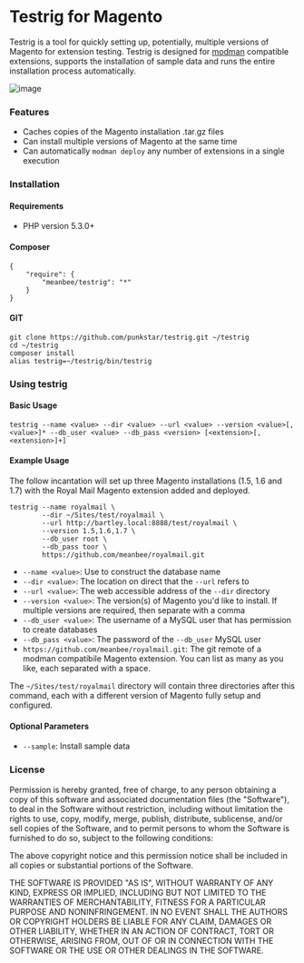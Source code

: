 # Testrig for Magento
Testrig is a tool for quickly setting up, potentially, multiple versions of Magento for extension testing.  Testrig is designed for [modman](https://github.com/colinmollenhour/modman) compatible extensions, supports the installation of sample data and runs the entire installation process automatically.

![image](http://up.nicksays.co.uk/image/3h0G052l0j3D/Screen%20Shot%202012-11-26%20at%2022.31.37.png)

### Features

* Caches copies of the Magento installation .tar.gz files
* Can install multiple versions of Magento at the same time
* Can automatically `modman deploy` any number of extensions in a single execution

### Installation

#### Requirements

* PHP version 5.3.0+

#### Composer

    {
        "require": {
            "meanbee/testrig": "*"
        }
    }


#### GIT

    git clone https://github.com/punkstar/testrig.git ~/testrig
    cd ~/testrig
    composer install
    alias testrig=~/testrig/bin/testrig

### Using testrig

#### Basic Usage

    testrig --name <value> --dir <value> --url <value> --version <value>[,<value>]* --db_user <value> --db_pass <version> [<extension>[,<extension>]+]

#### Example Usage

The follow incantation will set up three Magento installations (1.5, 1.6 and 1.7) with the Royal Mail Magento extension added and deployed.

    testrig --name royalmail \
            --dir ~/Sites/test/royalmail \
            --url http://bartley.local:8888/test/royalmail \
            --version 1.5,1.6,1.7 \
            --db_user root \
            --db_pass toor \
            https://github.com/meanbee/royalmail.git
            
* `--name <value>`: Use to construct the database name
* `--dir <value>`: The location on direct that the `--url` refers to
* `--url <value>`: The web accessible address of the `--dir` directory
* `--version <value>`: The version(s) of Magento you'd like to install. If multiple versions are required, then separate with a comma
* `--db_user <value>`: The username of a MySQL user that has permission to create databases
* `--db_pass <value>`: The password of the `--db_user` MySQL user
* `https://github.com/meanbee/royalmail.git`: The git remote of a modman compatibile Magento extension.  You can list as many as you like, each separated with a space.

The `~/Sites/test/royalmail` directory will contain three directories after this command, each with a different version of Magento fully setup and configured.


#### Optional Parameters

* `--sample`: Install sample data

### License

Permission is hereby granted, free of charge, to any person obtaining a copy of this software and associated documentation files (the "Software"), to deal in the Software without restriction, including without limitation the rights to use, copy, modify, merge, publish, distribute, sublicense, and/or sell copies of the Software, and to permit persons to whom the Software is furnished to do so, subject to the following conditions:

The above copyright notice and this permission notice shall be included in all copies or substantial portions of the Software.

THE SOFTWARE IS PROVIDED "AS IS", WITHOUT WARRANTY OF ANY KIND, EXPRESS OR IMPLIED, INCLUDING BUT NOT LIMITED TO THE WARRANTIES OF MERCHANTABILITY, FITNESS FOR A PARTICULAR PURPOSE AND NONINFRINGEMENT. IN NO EVENT SHALL THE AUTHORS OR COPYRIGHT HOLDERS BE LIABLE FOR ANY CLAIM, DAMAGES OR OTHER LIABILITY, WHETHER IN AN ACTION OF CONTRACT, TORT OR OTHERWISE, ARISING FROM, OUT OF OR IN CONNECTION WITH THE SOFTWARE OR THE USE OR OTHER DEALINGS IN THE SOFTWARE.